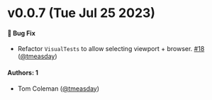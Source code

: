 # v0.0.7 (Tue Jul 25 2023)

#### 🐛 Bug Fix

- Refactor `VisualTests` to allow selecting viewport + browser. [#18](https://github.com/chromaui/addon-visual-tests/pull/18) ([@tmeasday](https://github.com/tmeasday))

#### Authors: 1

- Tom Coleman ([@tmeasday](https://github.com/tmeasday))
